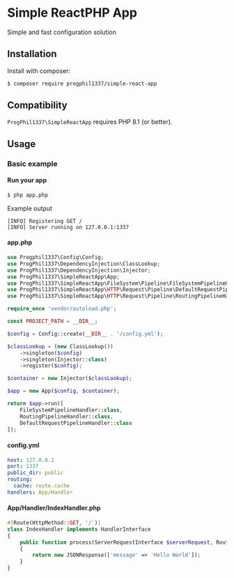 # Simple ReactPHP App
Simple and fast configuration solution

## Installation

Install with composer:
```bash
$ composer require progphil1337/simple-react-app
```

## Compatibility

`ProgPhil1337\SimpleReactApp` requires PHP 8.1 (or better).

## Usage


### Basic example
#### Run your app 
```bash
$ php app.php 
```
Example output
```shell
[INFO] Registering GET /
[INFO] Server running on 127.0.0.1:1337
```

#### app.php

```php
use Progphil1337\Config\Config;
use ProgPhil1337\DependencyInjection\ClassLookup;
use ProgPhil1337\DependencyInjection\Injector;
use ProgPhil1337\SimpleReactApp\App;
use ProgPhil1337\SimpleReactApp\FileSystem\Pipeline\FileSystemPipelineHandler;
use ProgPhil1337\SimpleReactApp\HTTP\Request\Pipeline\DefaultRequestPipelineHandler;
use ProgPhil1337\SimpleReactApp\HTTP\Request\Pipeline\RoutingPipelineHandler;

require_once 'vendor/autoload.php';

const PROJECT_PATH = __DIR__;

$config = Config::create(__DIR__ . '/config.yml');

$classLookup = (new ClassLookup())
    ->singleton($config)
    ->singleton(Injector::class)
    ->register($config);

$container = new Injector($classLookup);

$app = new App($config, $container);

return $app->run([
    FileSystemPipelineHandler::class,
    RoutingPipelineHandler::class,
    DefaultRequestPipelineHandler::class
]);
```

#### config.yml
```yml
host: 127.0.0.1
port: 1337
public_dir: public
routing:
  cache: route.cache
handlers: App/Handler
```

#### App/Handler/IndexHandler.php
```php 
#[Route(HttpMethod::GET, '/')]
class IndexHandler implements HandlerInterface
{
    public function process(ServerRequestInterface $serverRequest, RouteParameters $parameters): ResponseInterface
    {
        return new JSONResponse(['message' => 'Hello World']);
    }
}
```